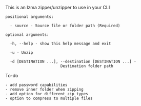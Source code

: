 This is an lzma zipper/unzipper to use in your CLI

    positional arguments:
    
      - source - Source file or folder path (Required)
    
    optional arguments:
    
      -h, --help - show this help message and exit
    
      -u - Unzip
    
      -d [DESTINATION ...], --destination [DESTINATION ...] - 
                            Destination folder path

To-do

    - add password capabilities
    - remove inner folder when zipping
    - add option for different zip types
    - option to compress to multiple files
